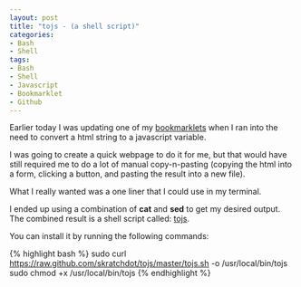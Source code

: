 ```yaml
--- 
layout: post
title: "tojs - (a shell script)"
categories:
- Bash
- Shell
tags: 
- Bash
- Shell
- Javascript
- Bookmarklet
- Github
---
```


Earlier today I was updating one of my
[bookmarklets](http://skratchdot.github.com/domFormat/bookmarklet/index.html)
when I ran into the need to convert a html string to a javascript variable.

I was going to create a quick webpage to do it for me, but that would have still required me
to do a lot of manual copy-n-pasting (copying the html into a form, clicking a button, and pasting the
result into a new file).

What I really wanted was a one liner that I could use in my terminal.

I ended up using a combination of **cat** and **sed** to get my desired output.  The combined result
is a shell script called: [tojs](https://github.com/skratchdot/tojs/).

You can install it by running the following commands:

{% highlight bash %}
sudo curl https://raw.github.com/skratchdot/tojs/master/tojs.sh -o /usr/local/bin/tojs
sudo chmod +x /usr/local/bin/tojs
{% endhighlight %}
